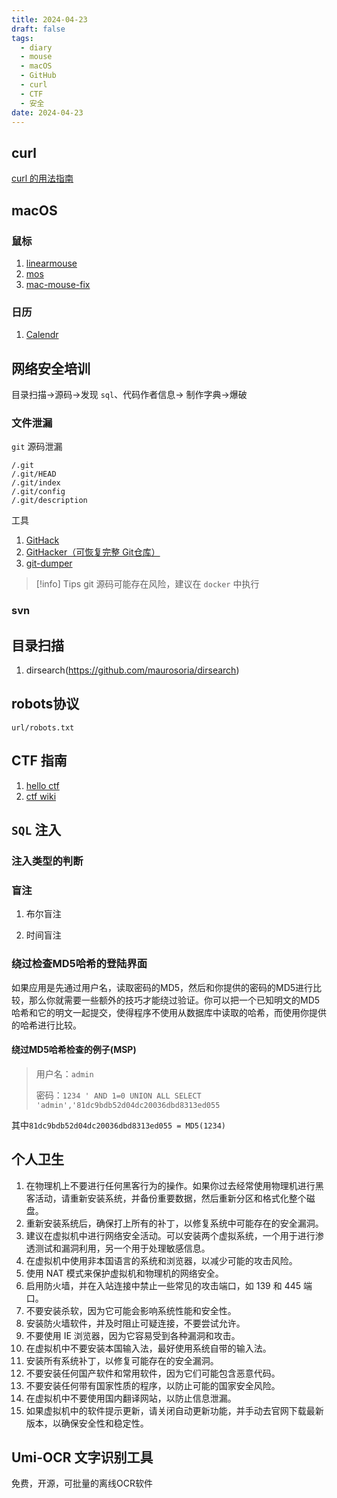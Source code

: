 ```yaml
---
title: 2024-04-23
draft: false
tags:
  - diary
  - mouse
  - macOS
  - GitHub
  - curl
  - CTF
  - 安全
date: 2024-04-23
---
```

## curl

[curl 的用法指南](https://www.ruanyifeng.com/blog/2019/09/curl-reference.html)

## macOS

### 鼠标

1. [linearmouse](https://github.com/linearmouse/linearmouse)
2. [mos](https://github.com/Caldis/Mos)
3. [mac-mouse-fix](https://github.com/noah-nuebling/mac-mouse-fix/)

### 日历

1. [Calendr](https://github.com/pakerwreah/Calendr)
## 网络安全培训

目录扫描->源码->发现 `sql`、代码作者信息-> 制作字典->爆破

### 文件泄漏

`git` 源码泄漏

```
/.git 
/.git/HEAD 
/.git/index 
/.git/config 
/.git/description
```

工具
1. [GitHack](https://github.com/lijiejie/GitHack)
2. [GitHacker（可恢复完整 Git仓库）](https://github.com/WangYihang/GitHacker)
3. [git-dumper](https://github.com/arthaud/git-dumper)

> [!info] Tips
> git 源码可能存在风险，建议在 `docker` 中执行
### svn

## 目录扫描

1. dirsearch(https://github.com/maurosoria/dirsearch)

## robots协议

`url/robots.txt`

## CTF 指南

1. [hello ctf](https://hello-ctf.com/)
2. [ctf wiki](https://ctf-wiki.org/)

## `SQL` 注入

### 注入类型的判断

### 盲注

1. 布尔盲注

2. 时间盲注
### 绕过检查MD5哈希的登陆界面

如果应用是先通过用户名，读取密码的MD5，然后和你提供的密码的MD5进行比较，那么你就需要一些额外的技巧才能绕过验证。你可以把一个已知明文的MD5哈希和它的明文一起提交，使得程序不使用从数据库中读取的哈希，而使用你提供的哈希进行比较。

#### 绕过MD5哈希检查的例子(MSP)

> 用户名：`admin`
> 
> 密码：`1234 ' AND 1=0 UNION ALL SELECT 'admin','81dc9bdb52d04dc20036dbd8313ed055`

其中`81dc9bdb52d04dc20036dbd8313ed055 = MD5(1234)`
## 个人卫生

1. 在物理机上不要进行任何黑客行为的操作。如果你过去经常使用物理机进行黑客活动，请重新安装系统，并备份重要数据，然后重新分区和格式化整个磁盘。
2. 重新安装系统后，确保打上所有的补丁，以修复系统中可能存在的安全漏洞。
3. 建议在虚拟机中进行网络安全活动。可以安装两个虚拟系统，一个用于进行渗透测试和漏洞利用，另一个用于处理敏感信息。
4. 在虚拟机中使用非本国语言的系统和浏览器，以减少可能的攻击风险。
5. 使用 NAT 模式来保护虚拟机和物理机的网络安全。
6. 启用防火墙，并在入站连接中禁止一些常见的攻击端口，如 139 和 445 端口。
7. 不要安装杀软，因为它可能会影响系统性能和安全性。
8. 安装防火墙软件，并及时阻止可疑连接，不要尝试允许。
9. 不要使用 IE 浏览器，因为它容易受到各种漏洞和攻击。
10. 在虚拟机中不要安装本国输入法，最好使用系统自带的输入法。
11. 安装所有系统补丁，以修复可能存在的安全漏洞。
12. 不要安装任何国产软件和常用软件，因为它们可能包含恶意代码。
13. 不要安装任何带有国家性质的程序，以防止可能的国家安全风险。
14. 在虚拟机中不要使用国内翻译网站，以防止信息泄漏。
15. 如果虚拟机中的软件提示更新，请关闭自动更新功能，并手动去官网下载最新版本，以确保安全性和稳定性。

##  Umi-OCR 文字识别工具


免费，开源，可批量的离线OCR软件